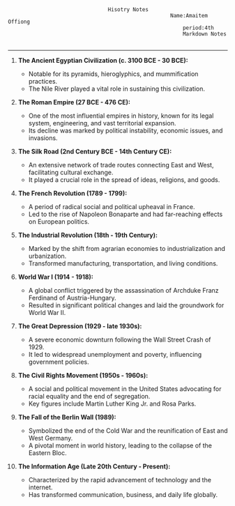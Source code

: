 

##
                                    Hisotry Notes   
                                                        Name:Amaitem Offiong
                                                            period:4th
                                                            Markdown Notes                
##

----
1. **The Ancient Egyptian Civilization (c. 3100 BCE - 30 BCE):**
   - Notable for its pyramids, hieroglyphics, and mummification practices.
   - The Nile River played a vital role in sustaining this civilization.

2. **The Roman Empire (27 BCE - 476 CE):**
   - One of the most influential empires in history, known for its legal system, engineering, and vast territorial expansion.
   - Its decline was marked by political instability, economic issues, and invasions.

3. **The Silk Road (2nd Century BCE - 14th Century CE):**
   - An extensive network of trade routes connecting East and West, facilitating cultural exchange.
   - It played a crucial role in the spread of ideas, religions, and goods.

4. **The French Revolution (1789 - 1799):**
   - A period of radical social and political upheaval in France.
   - Led to the rise of Napoleon Bonaparte and had far-reaching effects on European politics.

5. **The Industrial Revolution (18th - 19th Century):**
   - Marked by the shift from agrarian economies to industrialization and urbanization.
   - Transformed manufacturing, transportation, and living conditions.

6. **World War I (1914 - 1918):**
   - A global conflict triggered by the assassination of Archduke Franz Ferdinand of Austria-Hungary.
   - Resulted in significant political changes and laid the groundwork for World War II.

7. **The Great Depression (1929 - late 1930s):**
   - A severe economic downturn following the Wall Street Crash of 1929.
   - It led to widespread unemployment and poverty, influencing government policies.

8. **The Civil Rights Movement (1950s - 1960s):**
   - A social and political movement in the United States advocating for racial equality and the end of segregation.
   - Key figures include Martin Luther King Jr. and Rosa Parks.

9. **The Fall of the Berlin Wall (1989):**
   - Symbolized the end of the Cold War and the reunification of East and West Germany.
   - A pivotal moment in world history, leading to the collapse of the Eastern Bloc.

10. **The Information Age (Late 20th Century - Present):**
    - Characterized by the rapid advancement of technology and the internet.
    - Has transformed communication, business, and daily life globally.